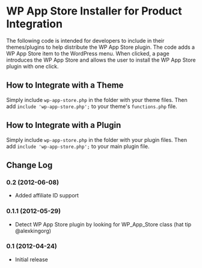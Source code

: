WP App Store Installer for Product Integration
==============================================

The following code is intended for developers to include in their themes/plugins to help distribute the WP App Store plugin. The code adds a WP App Store item to the WordPress menu. When clicked, a page introduces the WP App Store and allows the user to install the WP App Store plugin with one click.


How to Integrate with a Theme
-----------------------------

Simply include `wp-app-store.php` in the folder with your theme files. Then add `include 'wp-app-store.php';` to your theme's `functions.php` file. 

How to Integrate with a Plugin
------------------------------

Simply include `wp-app-store.php` in the folder with your plugin files. Then add `include 'wp-app-store.php';` to your main plugin file.

Change Log
----------

### 0.2 (2012-06-08)
* Added affiliate ID support

### 0.1.1 (2012-05-29)
* Detect WP App Store plugin by looking for WP\_App\_Store class (hat tip @alexkingorg)

### 0.1 (2012-04-24)
 * Initial release
